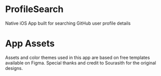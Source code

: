 # ProfileSearch
Native iOS App built for searching GitHub user profile details

# App Assets
Assets and color themes used in this app are based on free templates available on Figma. Special thanks and credit to Sourasith for the original designs.

